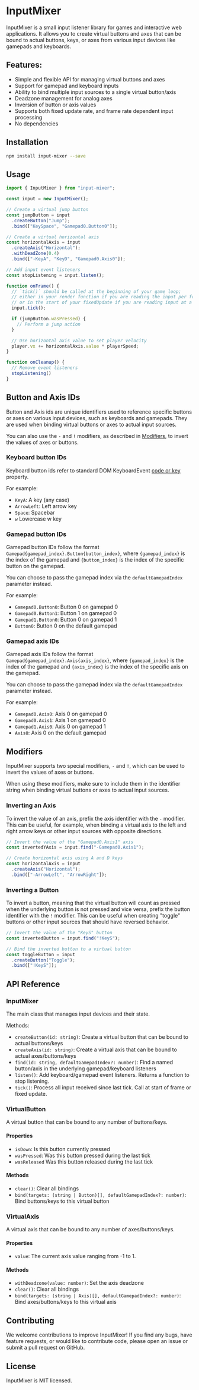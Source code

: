 # InputMixer

InputMixer is a small input listener library for games and interactive web applications. It allows you to create virtual buttons and axes that can be bound to actual buttons, keys, or axes from various input devices like gamepads and keyboards.

## Features:

- Simple and flexible API for managing virtual buttons and axes
- Support for gamepad and keyboard inputs
- Ability to bind multiple input sources to a single virtual button/axis
- Deadzone management for analog axes
- Inversion of button or axis values
- Supports both fixed update rate, and frame rate dependent input processing
- No dependencies

## Installation

```bash
npm install input-mixer --save
```

## Usage

```ts
import { InputMixer } from "input-mixer";

const input = new InputMixer();

// Create a virtual jump button
const jumpButton = input
  .createButton("Jump");
  .bind(["KeySpace", "Gamepad0.Button0"]);

// Create a virtual horizontal axis
const horizontalAxis = input
  .createAxis("Horizontal");
  .withDeadZone(0.4)
  .bind(["-KeyA", "KeyD", "Gamepad0.Axis0"]);

// Add input event listeners
const stopListening = input.listen();

function onFrame() {
  // `tick()` should be called at the beginning of your game loop;
  // either in your render function if you are reading the input per frame,
  // or in the start of your fixedUpdate if you are reading input at a fixed rate.
  input.tick();

  if (jumpButton.wasPressed) {
    // Perform a jump action
  }

  // Use horizontal axis value to set player velocity
  player.vx += horizontalAxis.value * playerSpeed;
}

function onCleanup() {
  // Remove event listeners
  stopListening()
}
```

## Button and Axis IDs

Button and Axis ids are unique identifiers used to reference specific buttons or axes on various input devices, such as keyboards and gamepads. They are used when binding virtual buttons or axes to actual input sources.

You can also use the `-` and `!` modifiers, as described in [Modifiers](#modifiers), to invert the values of axes or buttons.

### Keyboard button IDs

Keyboard button ids refer to standard DOM KeyboardEvent [code or key](https://keycode.info/) property.

For example:

- `KeyA`: A key (any case)
- `ArrowLeft`: Left arrow key
- `Space`: Spacebar
- `w` Lowercase w key

### Gamepad button IDs

Gamepad button IDs follow the format `Gamepad{gamepad_index}.Button{button_index}`, where `{gamepad_index}` is the index of the gamepad and `{button_index}` is the index of the specific button on the gamepad.

You can choose to pass the gamepad index via the `defaultGamepadIndex` parameter instead.

For example:

- `Gamepad0.Button0`: Button 0 on gamepad 0
- `Gamepad0.Button1`: Button 1 on gamepad 0
- `Gamepad1.Button0`: Button 0 on gamepad 1
- `Button0`: Button 0 on the default gamepad

### Gamepad axis IDs

Gamepad axis IDs follow the format `Gamepad{gamepad_index}.Axis{axis_index}`, where `{gamepad_index}` is the index of the gamepad and `{axis_index}` is the index of the specific axis on the gamepad.

You can choose to pass the gamepad index via the `defaultGamepadIndex` parameter instead.

For example:

- `Gamepad0.Axis0`: Axis 0 on gamepad 0
- `Gamepad0.Axis1`: Axis 1 on gamepad 0
- `Gamepad1.Axis0`: Axis 0 on gamepad 1
- `Axis0`: Axis 0 on the default gamepad

## Modifiers

InputMixer supports two special modifiers, `-` and `!`, which can be used to invert the values of axes or buttons.

When using these modifiers, make sure to include them in the identifier string when binding virtual buttons or axes to actual input sources.

### Inverting an Axis

To invert the value of an axis, prefix the axis identifier with the `-` modifier. This can be useful, for example, when binding a virtual axis to the left and right arrow keys or other input sources with opposite directions.

```ts
// Invert the value of the "Gamepad0.Axis1" axis
const invertedYAxis = input.find("-Gamepad0.Axis1");

// Create horizontal axis using A and D keys
const horizontalAxis = input
  .createAxis("Horizontal");
  .bind(["-ArrowLeft", "ArrowRight"]);

```

### Inverting a Button

To invert a button, meaning that the virtual button will count as pressed when the underlying button is not pressed and vice versa, prefix the button identifier with the `!` modifier. This can be useful when creating "toggle" buttons or other input sources that should have reversed behavior.

```ts
// Invert the value of the "KeyS" button
const invertedButton = input.find("!KeyS");

// Bind the inverted button to a virtual button
const toggleButton = input
  .createButton("Toggle");
  .bind(["!KeyS"]);
```

## API Reference

### InputMixer

The main class that manages input devices and their state.

Methods:

- `createButton(id: string)`: Create a virtual button that can be bound to actual buttons/keys
- `createAxis(id: string)`: Create a virtual axis that can be bound to actual axes/buttons/keys
- `find(id: string, defaultGamepadIndex?: number)`: Find a named button/axis in the underlying gamepad/keyboard listeners
- `listen()`: Add keyboard/gamepad event listeners. Returns a function to stop listening.
- `tick()`: Process all input received since last tick. Call at start of frame or fixed update.

### VirtualButton

A virtual button that can be bound to any number of buttons/keys.

#### Properties

- `isDown`: Is this button currently pressed
- `wasPressed`: Was this button pressed during the last tick
- `wasReleased` Was this button released during the last tick

#### Methods

- `clear()`: Clear all bindings
- `bind(targets: (string | Button)[], defaultGamepadIndex?: number)`: Bind buttons/keys to this virtual button

### VirtualAxis

A virtual axis that can be bound to any number of axes/buttons/keys.

#### Properties

- `value`: The current axis value ranging from -1 to 1.

#### Methods

- `withDeadzone(value: number)`: Set the axis deadzone
- `clear()`: Clear all bindings
- `bind(targets: (string | Axis)[], defaultGamepadIndex?: number)`: Bind axes/buttons/keys to this virtual axis

## Contributing

We welcome contributions to improve InputMixer! If you find any bugs, have feature requests, or would like to contribute code, please open an issue or submit a pull request on GitHub.

## License

InputMixer is MIT licensed.
